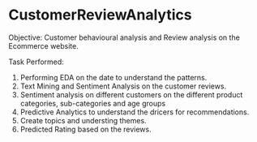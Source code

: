 # CustomerReviewAnalytics
Objective:  Customer behavioural analysis and Review analysis on the Ecommerce website.

Task Performed:
1) Performing EDA on the date to understand the patterns.
2) Text Mining and Sentiment Analysis on the customer reviews.
3) Sentiment analysis on different customers on the different product categories, sub-categories
and age groups
4) Predictive Analytics to understand the dricers for recommendations.
5) Create topics and understing themes.
6) Predicted Rating based on the reviews.
 
